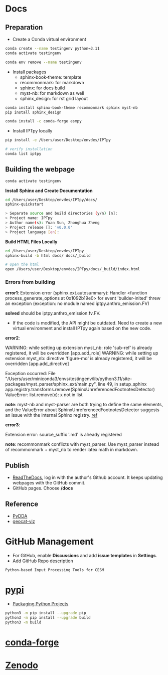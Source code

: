 # Docs

## Preparation

- Create a Conda virtual environment

```bash
conda create --name testingenv python=3.11
conda activate testingenv

conda env remove --name testingenv
```

- Install packages
  - sphinx-book-theme: template
  - recommonmark: for markdown 
  - sphinx: for docs build 
  - myst-nb: for markdown as well
  - sphinx_design: for rst grid layout

```bash
conda install sphinx-book-theme recommonmark sphinx myst-nb
pip install sphinx_design

conda install -c conda-forge esmpy
```

- Install IPTpy locally

```bash
pip install -e /Users/user/Desktop/envdes/IPTpy

# verify installation
conda list iptpy
```

## Building the webpage

```bash
conda activate testingenv
```

**Install Sphinx and Create Documentation**

```bash
cd /Users/user/Desktop/envdes/IPTpy/docs/
sphinx-quickstart

> Separate source and build directories (y/n) [n]:
> Project name: IPTpy
> Author name(s): Yuan Sun, Zhonghua Zheng
> Project release []: 'v0.0.0'
> Project language [en]:
```

**Build HTML Files Locally**

```bash
cd /Users/user/Desktop/envdes/IPTpy
sphinx-build -b html docs/ docs/_build

# open the html
open /Users/user/Desktop/envdes/IPTpy/docs/_build/index.html
```

### Errors from building

**error1**: Extension error (sphinx.ext.autosummary):
Handler <function process_generate_options at 0x1092b19e0> for event 'builder-inited' threw an exception (exception: no module named iptpy.anthro_emission.FV)

**solved** should be iptpy.anthro_emission.fv.FV.

- If the code is modified, the API might be outdated. Need to create a new virtual environment and install IPTpy again based on the new code.

**error2**: 

WARNING: while setting up extension myst_nb: role 'sub-ref' is already registered, it will be overridden [app.add_role]
WARNING: while setting up extension myst_nb: directive 'figure-md' is already registered, it will be overridden [app.add_directive]

Exception occurred:
  File "/Users/user/miniconda3/envs/testingenv/lib/python3.11/site-packages/myst_parser/sphinx_ext/main.py", line 49, in setup_sphinx
    app.registry.transforms.remove(SphinxUnreferencedFootnotesDetector)
ValueError: list.remove(x): x not in list

**note**: myst-nb and myst-parser are both trying to define the same elements, and the ValueError about SphinxUnreferencedFootnotesDetector suggests an issue with the internal Sphinx registry. [ref](https://github.com/executablebooks/MyST-Parser/issues/962)

**error3**:

Extension error:
source_suffix '.md' is already registered

**note**: recommonmark conflicts with myst_parser. Use myst_parser instead of recommonmark + myst_nb to render latex math in markdown.

## Publish

- [ReadTheDocs](https://app.readthedocs.org/), log in with the author's Github account. It keeps updating webpages with the GitHub commit. 
- GitHub pages. Choose **/docs**

## Reference

- [PyDDA](https://github.com/openradar/PyDDA)
- [geocat-viz](https://github.com/NCAR/geocat-viz)

# GitHub Management

- For GitHub, enable **Discussions** and add **issue templates** in **Settings**.
- Add GitHub Repo description

```
Python-based Input Processing Tools for CESM
```



# [pypi](https://pypi.org)

- [Packaging Python Projects](https://packaging.python.org/en/latest/tutorials/packaging-projects/)

```bash
python3 -m pip install --upgrade pip
python3 -m pip install --upgrade build
python3 -m build
```



# [conda-forge]()



# [Zenodo](https://zenodo.org)